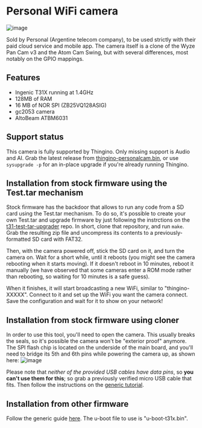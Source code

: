# Personal WiFi camera

![image](https://github.com/user-attachments/assets/95762325-e08e-4b1a-9bf1-2ef2dbd214b1)

Sold by Personal (Argentine telecom company), to be used strictly with their paid cloud service and mobile app. The camera itself is a clone of the Wyze Pan Cam v3 and the Atom Cam Swing, but with several differences, most notably on the GPIO mappings.

## Features
* Ingenic T31X running at 1.4GHz
* 128MB of RAM
* 16 MB of NOR SPI (ZB25VQ128ASIG)
* gc2053 camera
* AltoBeam ATBM6031

## Support status
This camera is fully supported by Thingino. Only missing support is Audio and AI. Grab the latest release from [thingino-personalcam.bin](https://github.com/themactep/thingino-firmware/releases/download/firmware/thingino-personalcam.bin), or use `sysupgrade -p` for an in-place upgrade if you're already running Thingino.

## Installation from stock firmware using the Test.tar mechanism
Stock firmware has the backdoor that allows to run any code from a SD card using the Test.tar mechanism. To do so, it's possible to create your own Test.tar and upgrade firmware by just following the instrctions on the [t31-test-tar-upgrader](https://github.com/cocus/t31-test-tar-upgrader) repo.
In short, clone that repository, and run `make`. Grab the resulting zip file and uncompress its contents to a previously-formatted SD card with FAT32.

Then, with the camera powered off, stick the SD card on it, and turn the camera on. Wait for a short while, until it reboots (you might see the camera rebooting when it starts moving). If it doesn't reboot in 10 minutes, reboot it manually (we have observed that some cameras enter a ROM mode rather than rebooting, so waiting for 10 minutes is a safe guess).

When it finishes, it will start broadcasting a new WiFi, similar to "thingino-XXXXX". Connect to it and set up the WiFi you want the camera connect. Save the configuration and wait for it to show on your network!

## Installation from stock firmware using cloner
In order to use this tool, you'll need to open the camera. This usually breaks the seals, so it's possible the camera won't be "exterior proof" anymore.
The SPI flash chip is located on the underside of the main board, and you'll need to bridge its 5th and 6th pins while powering the camera up, as shown here:
![image](https://github.com/user-attachments/assets/0275cdca-0a5e-4726-9502-d6324364a0d7)

Please note that _neither of the provided USB cables have data pins_, so **you can't use them for this**; so grab a previously verified micro USB cable that fits. Then follow the instructions on the [generic tutorial](https://github.com/themactep/thingino-firmware/wiki/Ingenic-USB-Cloner).

## Installation from other firmware
Follow the generic guide [here](https://github.com/cocus/t31-test-tar-upgrader). The u-boot file to use is "u-boot-t31x.bin".